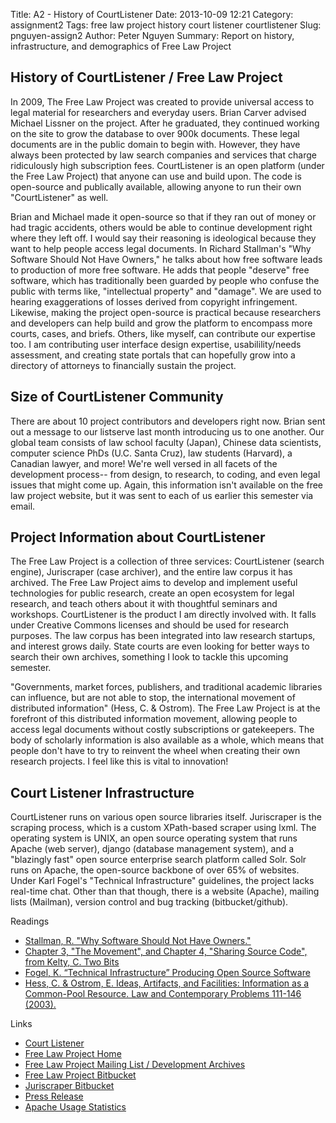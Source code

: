 Title: A2 - History of CourtListener
Date: 2013-10-09 12:21
Category: assignment2
Tags: free law project history court listener courtlistener
Slug: pnguyen-assign2
Author: Peter Nguyen
Summary: Report on history, infrastructure, and demographics of Free Law Project

## History of CourtListener / Free Law Project
In 2009, The Free Law Project was created to provide universal access to legal material for researchers and everyday users. Brian Carver advised Michael Lissner on the project. After he graduated, they continued working on the site to grow the database to over 900k documents. These legal documents are in the public domain to begin with. However, they have always been protected by law search companies and services that charge ridiculously high subscription fees. CourtListener is an open platform (under the Free Law Project) that anyone can use and build upon. The code is open-source and publically available, allowing anyone to run their own "CourtListener" as well. 

Brian and Michael made it open-source so that if they ran out of money or had tragic accidents, others would be able to continue development right where they left off. I would say their reasoning is ideological because they want to help people access legal documents. In Richard Stallman's "Why Software Should Not Have Owners," he talks about how free software leads to production of more free software. He adds that people "deserve" free software, which has traditionally been guarded by people who confuse the public with terms like, "intellectual property" and "damage". We are used to hearing exaggerations of losses derived from copyright infringement. Likewise, making the project open-source is practical because researchers and developers can help build and grow the platform to encompass more courts, cases, and briefs. Others, like myself, can contribute our expertise too. I am contributing user interface design expertise, usabilility/needs assessment, and creating state portals that can hopefully grow into a directory of attorneys to financially sustain the project. 

## Size of CourtListener Community
There are about 10 project contributors and developers right now. Brian sent out a message to our listserve last month introducing us to one another. Our global team consists of law school faculty (Japan), Chinese data scientists, computer science PhDs (U.C. Santa Cruz), law students (Harvard), a Canadian lawyer, and more! We're well versed in all facets of the development process-- from design, to research, to coding, and even legal issues that might come up. Again, this information isn't available on the free law project website, but it was sent to each of us earlier this semester via email. 

## Project Information about CourtListener
The Free Law Project is a collection of three services: CourtListener (search engine), Juriscraper (case archiver), and the entire law corpus it has archived. The Free Law Project aims to develop and implement useful technologies for public research, create an open ecosystem for legal research, and teach others about it with thoughtful seminars and workshops. CourtListener is the product I am directly involved with. It falls under Creative Commons licenses and should be used for research purposes. The law corpus has been integrated into law research startups, and interest grows daily. State courts are even looking for better ways to search their own archives, something I look to tackle this upcoming semester. 

"Governments, market forces, publishers, and traditional academic libraries can influence, but are not able to stop, the international movement of distributed information" (Hess, C. & Ostrom). The Free Law Project is at the forefront of this distributed information movement, allowing people to access legal documents without costly subscriptions or gatekeepers. The body of scholarly information is also available as a whole, which means that people don't have to try to reinvent the wheel when creating their own research projects. I feel like this is vital to innovation!

## Court Listener Infrastructure
CourtListener runs on various open source libraries itself. Juriscraper is the scraping process, which is a custom XPath-based scraper using lxml. The operating system is UNIX, an open source operating system that runs Apache (web server), django (database management system), and a "blazingly fast" open source enterprise search platform called Solr. Solr runs on Apache, the open-source backbone of over 65% of websites. Under Karl Fogel's "Technical Infrastructure" guidelines, the project lacks real-time chat. Other than that though, there is a website (Apache), mailing lists (Mailman), version control and bug tracking (bitbucket/github).

Readings
* [Stallman, R. "Why Software Should Not Have Owners."](http://www.gnu.org/philosophy/why-free.html)
* [Chapter 3, "The Movement", and Chapter 4, "Sharing Source Code", from Kelty, C. Two Bits](http://twobits.net/pub/Kelty-TwoBits.pdf)
* [Fogel, K. “Technical Infrastructure” Producing Open Source Software](http://producingoss.com/en/technical-infrastructure.html)
* [Hess, C. & Ostrom, E. Ideas, Artifacts, and Facilities: Information as a Common-Pool Resource. Law and Contemporary Problems 111-146 (2003).](http://scholarship.law.duke.edu/cgi/viewcontent.cgi?article=1276&context=lcp)

Links
* [Court Listener](https://www.courtlistener.com/)
* [Free Law Project Home](http://freelawproject.org/)
* [Free Law Project Mailing List / Development Archives](http://lists.freelawproject.org/pipermail/dev/)
* [Free Law Project Bitbucket](https://bitbucket.org/mlissner/search-and-awareness-platform-courtlistener/)
* [Juriscraper Bitbucket](https://bitbucket.org/mlissner/juriscraper)
* [Press Release](http://www.dailycal.org/2013/09/29/free-law-project-provides-access-to-legal-materials-and-research-for-public/)
* [Apache Usage Statistics](http://w3techs.com/technologies/details/ws-apache/all/all)
